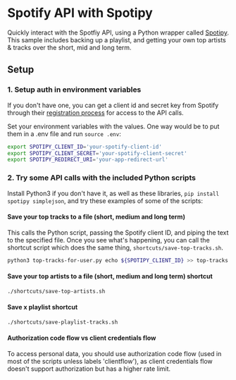 # Spotify API with Spotipy

Quickly interact with the Spotfiy API, using a Python wrapper called [Spotipy](https://github.com/plamere/spotipy). This sample includes backing up a playlist, and getting your own top artists & tracks over the short, mid and long term.

## Setup

### 1. Setup auth in environment variables

If you don't have one, you can get a client id and secret key from Spotify through their [registration process](https://developer.spotify.com/my-applications/) for access to the API calls.

Set your environment variables with the values. One way would be to put them in a .env file and run `source .env`:

```bash
export SPOTIPY_CLIENT_ID='your-spotify-client-id'
export SPOTIPY_CLIENT_SECRET='your-spotify-client-secret'
export SPOTIPY_REDIRECT_URI='your-app-redirect-url'
```

### 2. Try some API calls with the included Python scripts

Install Python3 if you don't have it, as well as these libraries, `pip install spotipy simplejson`, and try these examples of some of the scripts:

#### Save your top tracks to a file (short, medium and long term)

This calls the Python script, passing the Spotify client ID, and piping the text to the specified file. Once you see what's happening, you can call the shortcut script which does the same thing, `shortcuts/save-top-tracks.sh`.

```bash
python3 top-tracks-for-user.py echo ${SPOTIPY_CLIENT_ID} >> top-tracks.md
```

#### Save your top artists to a file (short, medium and long term) shortcut

```bash
./shortcuts/save-top-artists.sh
```

#### Save x playlist shortcut

```bash
./shortcuts/save-playlist-tracks.sh
```

#### Authorization code flow vs client credentials flow

To access personal data, you should use authorization code flow (used in most of the scripts unless labels 'clientflow'), as client credentials flow doesn't support authorization but has a higher rate limit.